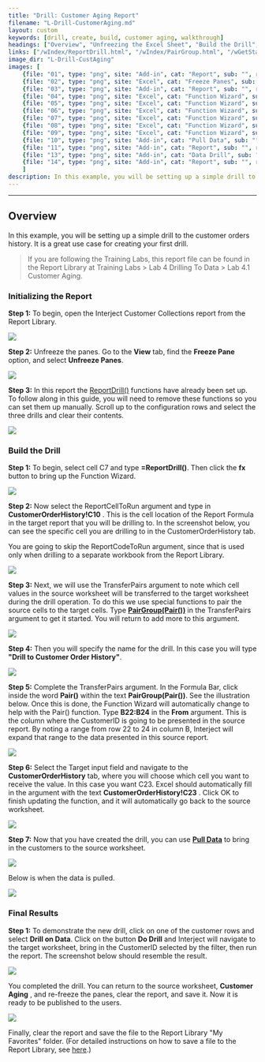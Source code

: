 ```yaml
---
title: "Drill: Customer Aging Report"
filename: "L-Drill-CustomerAging.md"
layout: custom
keywords: [drill, create, build, customer aging, walkthrough]
headings: ["Overview", "Unfreezing the Excel Sheet", "Build the Drill", "Final Results"]
links: ["/wIndex/ReportDrill.html", "/wIndex/PairGroup.html", "/wGetStarted/INTERJECT-Ribbon-Menu-Items.html", "/wAbout/ReportLibraryLinks.html"]
image_dir: "L-Drill-CustAging"
images: [
	{file: "01", type: "png", site: "Add-in", cat: "Report", sub: "", report: "Customer Aging Summary", ribbon: "", config: ""}, 
	{file: "02", type: "png", site: "Excel", cat: "Freeze Panes", sub: "", report: "Customer Aging Summary", ribbon: "", config: ""}, 
	{file: "03", type: "png", site: "Add-in", cat: "Report", sub: "", report: "Customer Aging Summary", ribbon: "", config: "Yes"}, 
	{file: "04", type: "png", site: "Excel", cat: "Function Wizard", sub: "", report: "Customer Aging Summary", ribbon: "", config: "Yes"}, 
	{file: "05", type: "png", site: "Excel", cat: "Function Wizard", sub: "", report: "Customer Aging Summary", ribbon: "", config: "Yes"}, 
	{file: "06", type: "png", site: "Excel", cat: "Function Wizard", sub: "", report: "Customer Aging Summary", ribbon: "", config: "Yes"}, 
	{file: "07", type: "png", site: "Excel", cat: "Function Wizard", sub: "", report: "Customer Aging Summary", ribbon: "", config: "Yes"}, 
	{file: "08", type: "png", site: "Excel", cat: "Function Wizard", sub: "", report: "Customer Aging Summary", ribbon: "", config: "Yes"}, 
	{file: "09", type: "png", site: "Excel", cat: "Function Wizard", sub: "", report: "Customer Aging Summary", ribbon: "", config: "Yes"}, 
	{file: "10", type: "png", site: "Add-in", cat: "Pull Data", sub: "", report: "Customer Aging Summary", ribbon: "Simple", config: "Yes"}, 
	{file: "11", type: "png", site: "Add-in", cat: "Report", sub: "", report: "Customer Aging Summary", ribbon: "", config: ""}, 
	{file: "13", type: "png", site: "Add-in", cat: "Data Drill", sub: "", report: "Customer Aging Summary", ribbon: "Simple", config: ""}, 
	{file: "14", type: "png", site: "Add-in", cat: "Report", sub: "", report: "Customer Orders", ribbon: "", config: ""}
	]
description: In this example, you will be setting up a simple drill to the customer orders history. It is a great use case for creating your first drill.
---
```

* * *

## Overview

In this example, you will be setting up a simple drill to the customer orders history. It is a great use case for creating your first drill.

<blockquote class=lab_info>
 If you are following the Training Labs, this report file can be found in the Report Library at Training Labs > Lab 4 Drilling To Data > Lab 4.1 Customer Aging.
</blockquote>


### Initializing the Report

**Step 1:** To begin, open the Interject Customer Collections report from the Report Library.

![](/images/L-Drill-CustAging/01.png)
<br>

**Step 2:** Unfreeze the panes. Go to the **View** tab, find the **Freeze Pane** option, and select **Unfreeze Panes**.

![](/images/L-Drill-CustAging/02.png)
<br>

**Step 3:** In this report the [ReportDrill()](/wIndex/ReportDrill.html) functions have already been set up. To follow along in this guide, you will need to remove these functions so you can set them up manually. Scroll up to the configuration rows and select the three drills and clear their contents.

![](/images/L-Drill-CustAging/03.png)
<br>

### Build the Drill

**Step 1:** To begin, select cell C7 and type **=ReportDrill()**. Then click the **fx** button to bring up the Function Wizard.

![](/images/L-Drill-CustAging/04.png)
<br>

**Step 2:** Now select the ReportCellToRun argument and type in **CustomerOrderHistory!C10** . This is the cell location of the Report Formula in the target report that you will be drilling to. In the screenshot below, you can see the specific cell you are drilling to in the CustomerOrderHistory tab.

You are going to skip the ReportCodeToRun argument, since that is used only when drilling to a separate workbook from the Report Library.

![](/images/L-Drill-CustAging/05.png)
<br>

**Step 3:** Next, we will use the TransferPairs argument to note which cell values in the source worksheet will be transferred to the target worksheet during the drill operation. To do this we use special functions to pair the source cells to the target cells. Type [**PairGroup(Pair())**](/wIndex/PairGroup.html) in the TransferPairs argument to get it started. You will return to add more to this argument.

![](/images/L-Drill-CustAging/06.png)
<br>

**Step 4:** Then you will specify the name for the drill. In this case you will type **"Drill to Customer Order History"**.

![](/images/L-Drill-CustAging/07.png)
<br>

**Step 5:** Complete the TransferPairs argument. In the Formula Bar, click inside the word **Pair()** within the text **PairGroup(Pair())**. See the illustration below. Once this is done, the Function Wizard will automatically change to help with the Pair() function. Type **B22:B24** in the **From** argument. This is the column where the CustomerID is going to be presented in the source report. By noting a range from row 22 to 24 in column B, Interject will expand that range to the data presented in this source report.

![](/images/L-Drill-CustAging/08.png)
<br>

**Step 6:** Select the Target input field and navigate to the **CustomerOrderHistory** tab, where you will choose which cell you want to receive the value. In this case you want C23. Excel should automatically fill in the argument with the text **CustomerOrderHistory!C23** . Click OK to finish updating the function, and it will automatically go back to the source worksheet.

![](/images/L-Drill-CustAging/09.png)
<br>

**Step 7:** Now that you have created the drill, you can use [**Pull Data**](/wGetStarted/INTERJECT-Ribbon-Menu-Items.html) to bring in the customers to the source worksheet.

![](/images/L-Drill-CustAging/10.png)
<br>

Below is when the data is pulled.

![](/images/L-Drill-CustAging/11.png)
<br>

### Final Results

**Step 1:** To demonstrate the new drill, click on one of the customer rows and select **Drill on Data**. Click on the button **Do Drill** and Interject will navigate to the target worksheet, bring in the CustomerID selected by the filter, then run the report. The screenshot below should resemble the result.

![](/images/L-Drill-CustAging/13.png)
<br>

You completed the drill. You can return to the source worksheet, **Customer Aging** , and re-freeze the panes, clear the report, and save it. Now it is ready to be published to the users.

![](/images/L-Drill-CustAging/14.png)
<br>

Finally, clear the report and save the file to the Report Library "My Favorites" folder. (For detailed instructions on how to save a file to the Report Library, see [here](/wAbout/ReportLibraryLinks.html).)
